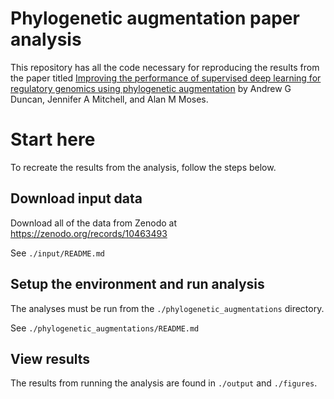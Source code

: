 # Phylogenetic augmentation paper analysis
This repository has all the code necessary for reproducing the results from the paper titled [Improving the performance of supervised deep learning for regulatory genomics using phylogenetic augmentation](https://www.biorxiv.org/content/10.1101/2023.09.15.558005v1.full) by Andrew G Duncan, Jennifer A Mitchell, and Alan M Moses.

# Start here
To recreate the results from the analysis, follow the steps below.

## Download input data
Download all of the data from Zenodo at https://zenodo.org/records/10463493

See `./input/README.md`

## Setup the environment and run analysis
The analyses must be run from the `./phylogenetic_augmentations` directory.

See `./phylogenetic_augmentations/README.md`

## View results
The results from running the analysis are found in `./output` and `./figures`.
